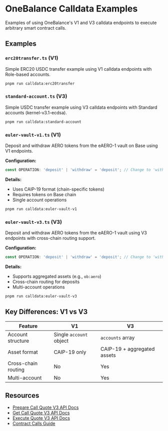 # OneBalance Calldata Examples

Examples of using OneBalance's V1 and V3 calldata endpoints to execute arbitrary smart contract calls.

## Examples

### `erc20transfer.ts` (V1)

Simple ERC20 USDC transfer example using V1 calldata endpoints with Role-based accounts.

```bash
pnpm run calldata:erc20transfer
```

### `standard-account.ts` (V3)

Simple USDC transfer example using V3 calldata endpoints with Standard accounts (kernel-v3.1-ecdsa).

```bash
pnpm run calldata:standard-account
```

### `euler-vault-v1.ts` (V1)

Deposit and withdraw AERO tokens from the eAERO-1 vault on Base using V1 endpoints.

**Configuration:**
```typescript
const OPERATION: 'deposit' | 'withdraw' = 'deposit'; // Change to 'withdraw' for withdrawals
```

**Details:**
- Uses CAIP-19 format (chain-specific tokens)
- Requires tokens on Base chain
- Single account operations

```bash
pnpm run calldata:euler-vault-v1
```

### `euler-vault-v3.ts` (V3)

Deposit and withdraw AERO tokens from the eAERO-1 vault using V3 endpoints with cross-chain routing support.

**Configuration:**
```typescript
const OPERATION: 'deposit' | 'withdraw' = 'deposit'; // Change to 'withdraw' for withdrawals
```

**Details:**
- Supports aggregated assets (e.g., `ob:aero`)
- Cross-chain routing for deposits
- Multi-account operations

```bash
pnpm run calldata:euler-vault-v3
```

## Key Differences: V1 vs V3

| Feature | V1 | V3 |
|---------|----|----|
| Account structure | Single `account` object | `accounts` array |
| Asset format | CAIP-19 only | CAIP-19 + aggregated assets |
| Cross-chain routing | No | Yes |
| Multi-account | No | Yes |

## Resources

- [Prepare Call Quote V3 API Docs](https://docs.onebalance.io/api-reference/quotes/prepare-call-quote-v3)
- [Get Call Quote V3 API Docs](https://docs.onebalance.io/api-reference/quotes/get-call-quote-v3)
- [Execute Quote V3 API Docs](https://docs.onebalance.io/api-reference/quotes/execute-quote-v3)
- [Contract Calls Guide](https://docs.onebalance.io/guides/contract-calls/overview)

